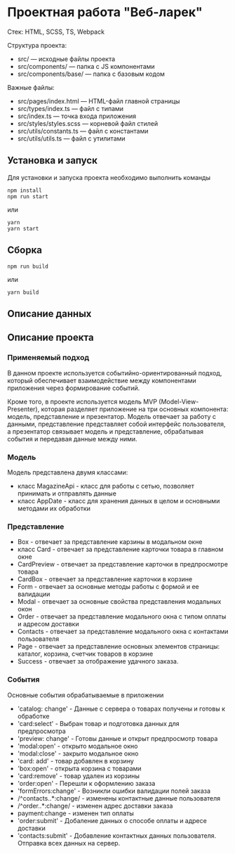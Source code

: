 # Проектная работа "Веб-ларек"

Стек: HTML, SCSS, TS, Webpack

Структура проекта:
- src/ — исходные файлы проекта
- src/components/ — папка с JS компонентами
- src/components/base/ — папка с базовым кодом

Важные файлы:
- src/pages/index.html — HTML-файл главной страницы
- src/types/index.ts — файл с типами
- src/index.ts — точка входа приложения
- src/styles/styles.scss — корневой файл стилей
- src/utils/constants.ts — файл с константами
- src/utils/utils.ts — файл с утилитами

## Установка и запуск
Для установки и запуска проекта необходимо выполнить команды

```
npm install
npm run start
```

или

```
yarn
yarn start
```
## Сборка

```
npm run build
```

или

```
yarn build
```

## Описание данных
## Описание проекта

### Применяемый подход
В данном проекте используется событийно-ориентированный подход, который обеспечивает взаимодействие между компонентами приложения через формирование событий.                    

Кроме того, в проекте используется модель MVP (Model-View-Presenter), которая разделяет приложение на три основных компонента: модель, представлениe и презентатор. Модель отвечает за работу с данными, представление представляет собой интерфейс пользователя, а презентатор связывает модель и представление, обрабатывая события и передавая данные между ними. 

### Модель
Модель представлена двумя классами:
- класс MagazineApi - класс для работы с сетью, позволяет принимать и отправлять данные
- класс AppDate - класс для хранения данных в целом и основными методами их обработки

### Представление
- Box - отвечает за представление карзины в модальном окне
- класс Card - отвечает за представление карточки товара в главном окне
- CardPreview - отвечает за представление карточки в предпросмотре товара
- CardBox - отвечает за представление карточки в корзине
- Form - отвечает за основные методы работы с формой и ее валидации
- Modal - отвечает за основные свойства представления модальных окон
- Order - отвечает за представление модального окна с типом оплаты и адресом доставки
- Сontacts - отвечает за представление модального окна с контактами пользователя
- Page - отвечает за представление основных элементов страницы: каталог, корзина, счетчик товаров в корзине 
- Success - отвечает за отображение удачного заказа.

### События
Основные события обрабатываемые в приложении 
- 'catalog: change' - Данные с сервера о товарах получены и готовы к обработке
- 'card:select' - Выбран товар и подготовка данных для предпросмотра
- 'preview: change' - Готовы данные и открыт предпросмотр товара
- 'modal:open' - открыто модальное окно
- 'modal:close' - закрыто модальное окно
- 'card: add' - товар добавлен в корзину
- 'box:open' - открыта корзина с товарами
- 'card:remove' - товар удален из корзины
- 'order:open' - Перешли к оформлению заказа
- 'formErrors:change' - Возникли ошибки валидации полей заказа
- /^contacts\..*:change/ - изменены контактные данные пользователя
- /^order\..*:change/ - изменен адрес доставки заказа
- payment:change - изменен тип оплаты
- 'order:submit' - Добаление данных о способе оплаты и адресе доставки 
- 'contacts:submit' - Добавление контактных данных пользователя. Отправка всех данных на сервер.